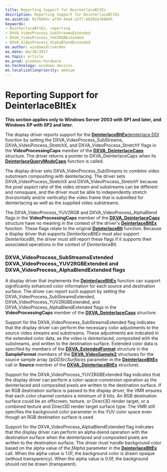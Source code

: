```yaml
---
title: Reporting Support for DeinterlaceBltEx
description: Reporting Support for DeinterlaceBltEx
ms.assetid: 9cf8d05c-ef59-44a4-a377-66282e7888d5
keywords:
- DeinterlaceBltEx, reporting
- DXVA_VideoProcess_SubStreamsExtended
- DXVA_VideoProcess_YUV2RGBExtended
- DXVA_VideoProcess_AlphaBlendExtended
ms.author: windowsdriverdev
ms.date: 04/20/2017
ms.topic: article
ms.prod: windows-hardware
ms.technology: windows-devices
ms.localizationpriority: medium
---
```


# Reporting Support for DeinterlaceBltEx


**This section applies only to Windows Server 2003 with SP1 and later, and Windows XP with SP2 and later.**

The display driver reports support for the [**DeinterlaceBltEx**](https://msdn.microsoft.com/library/windows/hardware/ff563927)[deinterlace DDI](https://msdn.microsoft.com/library/windows/hardware/ff552701) function by setting the DXVA\_VideoProcess\_SubStreams, DXVA\_VideoProcess\_StretchX, and DXVA\_VideoProcess\_StretchY flags in the **VideoProcessingCaps** member of the [**DXVA\_DeinterlaceCaps**](https://msdn.microsoft.com/library/windows/hardware/ff563939) structure. The driver returns a pointer to DXVA\_DeinterlaceCaps when its [**DeinterlaceQueryModeCaps**](https://msdn.microsoft.com/library/windows/hardware/ff563946) function is called.

The display driver sets DXVA\_VideoProcess\_SubStreams to combine video substream compositing with deinterlacing. The driver sets DXVA\_VideoProcess\_StretchX and DXVA\_VideoProcess\_StretchY because the pixel aspect ratio of the video stream and substreams can be different and nonsquare, and the driver must be able to independently stretch (horizontally and/or vertically) the video frame that is submitted for deinterlacing as well as the supplied video substreams.

The DXVA\_VideoProcess\_YUV2RGB and DXVA\_VideoProcess\_AlphaBlend flags in the **VideoProcessingCaps** member of the [**DXVA\_DeinterlaceCaps**](https://msdn.microsoft.com/library/windows/hardware/ff563939) structure have no meaning in the context of the driver's [**DeinterlaceBltEx**](https://msdn.microsoft.com/library/windows/hardware/ff563927) function. These flags relate to the original [**DeinterlaceBlt**](https://msdn.microsoft.com/library/windows/hardware/ff563924) function. Because a display driver that supports *DeinterlaceBltEx* must also support *DeinterlaceBlt*, the driver must still report these flags if it supports their associated operations in the context of *DeinterlaceBlt*.

### <span id="DXVA_VideoProcess_SubStreamsExtended_DXVA_VideoProcess_YUV2RGBExtended_and_DXVA_VideoProcess_AlphaBlendExtended_flags"></span><span id="dxva_videoprocess_substreamsextended_dxva_videoprocess_yuv2rgbextended_and_dxva_videoprocess_alphablendextended_flags"></span><span id="DXVA_VIDEOPROCESS_SUBSTREAMSEXTENDED_DXVA_VIDEOPROCESS_YUV2RGBEXTENDED_AND_DXVA_VIDEOPROCESS_ALPHABLENDEXTENDED_FLAGS"></span>DXVA\_VideoProcess\_SubStreamsExtended DXVA\_VideoProcess\_YUV2RGBExtended and DXVA\_VideoProcess\_AlphaBlendExtended flags

A display driver that implements the [**DeinterlaceBltEx**](https://msdn.microsoft.com/library/windows/hardware/ff563927) function can support significantly enhanced color information for each source and destination surface. The driver can report such support by setting the DXVA\_VideoProcess\_SubStreamsExtended, DXVA\_VideoProcess\_YUV2RGBExtended, and DXVA\_VideoProcess\_AlphaBlendExtended flags in the **VideoProcessingCaps** member of the [**DXVA\_DeinterlaceCaps**](https://msdn.microsoft.com/library/windows/hardware/ff563939) structure.

Support for the DXVA\_VideoProcess\_SubStreamsExtended flag indicates that the display driver can perform the necessary color adjustments to the source video streams and substreams. These adjustments are indicated in the extended color data, as the video is deinterlaced, composited with the substreams, and written to the destination surface. Extended color data is specified by members of the [**DXVA\_ExtendedFormat**](https://msdn.microsoft.com/library/windows/hardware/ff563967) structure in the **SampleFormat** members of the [**DXVA\_VideoSample2**](https://msdn.microsoft.com/library/windows/hardware/ff564092) structures for the source sample array (*lpDDSrcSurfaces* parameter in the [**DeinterlaceBltEx**](https://msdn.microsoft.com/library/windows/hardware/ff563927) call or **Source** member of the [**DXVA\_DeinterlaceBltEx**](https://msdn.microsoft.com/library/windows/hardware/ff563915) structure).

Support for the DXVA\_VideoProcess\_YUV2RGBExtended flag indicates that the display driver can perform a color-space-conversion operation as the deinterlaced and composited pixels are written to the destination surface. If an RGB destination surface is passed to the display driver, the VMR ensures that each color channel contains a minimum of 8 bits. An RGB destination surface could be an offscreen, texture, or Direct3D render target, or a combined texture and Direct3D render target surface type. The VMR still specifies the background color parameter in the YUV color space even though an RGB destination surface is used.

Support for the DXVA\_VideoProcess\_AlphaBlendExtended flag indicates that the display driver can perform an alpha-blend operation with the destination surface when the deinterlaced and composited pixels are written to the destination surface. The driver must handle background color based on the alpha value of the *fAlpha* parameter in the [**DeinterlaceBltEx**](https://msdn.microsoft.com/library/windows/hardware/ff563927) call. When the alpha value is 1.0f, the background color is drawn opaque (without transparency). When the alpha value is 0.0f, the background should not be drawn (transparent).

 

 





